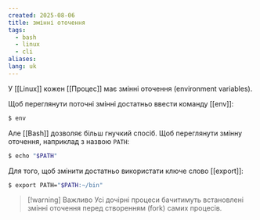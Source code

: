 ```yaml
---
created: 2025-08-06
title: змінні оточення
tags:
  - bash
  - linux
  - cli
aliases: 
lang: uk
---
```


У [[Linux]] кожен [[Процес]] має змінні оточення (environment variables).

Щоб переглянути поточні змінні достатньо ввести команду [[env]]:

```bash
$ env
```

Але [[Bash]] дозволяє більш гнучкий спосіб. Щоб переглянути змінну оточення, наприклад з назвою `PATH`:

```bash
$ echo "$PATH"
```

Для того, щоб змінити достатньо використати ключе слово [[export]]:

```bash
$ export PATH="$PATH:~/bin"
```

> [!warning] Важливо
> Усі дочірні процеси бачитимуть встановлені змінні оточення перед створенням (fork) самих процесів.

